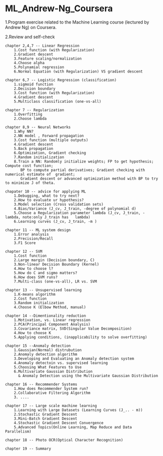 # ML_Andrew-Ng_Coursera
1.Program exercise related to the Machine Learning course (lectured by Andrew Ng) on Coursera.

2.Review and self-check
	
	chapter 2,4,7 -- Linear Regression
		1.Cost function (with Regularization)
		2.Gradient descent
		3.Feature scaling/normalization
		4.Choose alpha
		5.Polynamial regression
		6.Normal Equation (with Regularization) VS gradient descent
	
	chapter 6,7 -- Logistic Regression (classification)
		1.sigmoid function
		2.Decision boundary
		3.Cost function (with Regularization)
		4.Gradient descent
		5.Multiclass classification (one-vs-all)
	
	chapter 7 -- Regularization
		1.Overfitting
		2.Choose lambda
	
	chapter 8,9 -- Neural Networks
		1.Why NN?
		2.NN model , Forward propagation
		3.Cost function (multiple outputs)
		4.Gradient descent
		5.Back propagation
		6.Optimization, Gradient checking
		7.Random initialization
		8.Train a NN: Randomly initialize weights; FP to get hypothesis; Compute cost function;
		   BP to compute partial derivatives; Gradient checking with numerical estimate of 	gradient;
		   Gradient descent or advanced optimization method with BP to try to minimize J of theta.
	
	chapater 10 -- advice for applying ML
		1.Debugging, what to try next? 
		2.How to evaluate ur hypothesis?
		3.Model selection (Cross validation sets)
		4.Bias/Variance (J_cv, J_train, -degree of polynomial d)
		5.Choose a Regularization parameter lambda (J_cv, J_train, -lambda, note:only J_train has 	lambda)
		6.Learning curves (J_cv, J_train, -m )
	
	chapter 11 -- ML system design
		1.Error analysis
		2.Precision/Recall
		3.F1 Score
	
	chapter 12 -- SVM
		1.Cost function
		2.Large margin (Decision boundary, C)
		3.Non-linear Decision Boundary (Kernel)
		4.How to choose l?
		5.How do C and sigmo matters?
		6.How does SVM runs?
		7.Multi-class (one-vs-all), LR vs. SVM
	
	chapter 13 -- Unsupervised learning 
		1.K-means algorithm
		2.Cost function
		3.Random initialization
		4.Choose K (Elbow Method, manual)
	
	chapter 14 --Dimentionality reduction
		1.Motivation, vs. Linear regression
		2.PCA(Principal Component Analysis)
		3.Covariance matrix, SVD(Singular Value Decomposition)
		4.How to choose K
		5.Applying conditions, (inapplicability to solve overfitting)
	
	chapter 15 --Anomaly detection
		1.Gaussian(Normal) distrubution
		2.Anomaly detection algorithm
		3.Developing and Evaluating an Anomaly detection system
		4.Anomaly detectoin vs. supervised learning
		5.Choosing What Features to Use
		6.Multivariate Gaussian Distribution 
		  & Anomaly Detection using the Multivariate Gaussian Distribution
	
	chapter 16 -- Recommender Systems
		1.How does Recommender System run?
		2.Collaborative Filtering Algorithm
		3. ....
	
	chapter 17 -- Large scale machine learning
		1.Learning with Large Datasets (Learning Curves (J_.. - m))
		2.Stochastic Gradient Descent
		3.Mini-Batch Gradient Descent
		4.Stochastic Gradient Descent Convergence
		5.Advanced Topics(Online Learning, Map Reduce and Data Parallelism)
	
	chapter 18 -- Photo OCR(Optical Character Recognition)
	
	chapter 19 -- Summary	